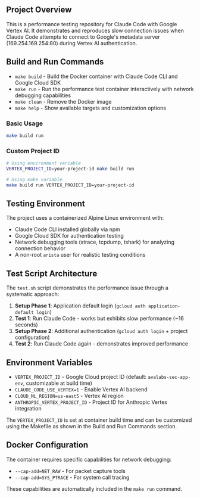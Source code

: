 ## Project Overview

This is a performance testing repository for Claude Code with Google Vertex AI. It demonstrates and reproduces slow connection issues when Claude Code attempts to connect to Google's metadata server (169.254.169.254:80) during Vertex AI authentication.

## Build and Run Commands

- `make build` - Build the Docker container with Claude Code CLI and Google Cloud SDK
- `make run` - Run the performance test container interactively with network debugging capabilities
- `make clean` - Remove the Docker image
- `make help` - Show available targets and customization options

### Basic Usage
```bash
make build run
```

### Custom Project ID
```bash
# Using environment variable
VERTEX_PROJECT_ID=your-project-id make build run

# Using make variable
make build run VERTEX_PROJECT_ID=your-project-id
```

## Testing Environment

The project uses a containerized Alpine Linux environment with:
- Claude Code CLI installed globally via npm
- Google Cloud SDK for authentication testing
- Network debugging tools (strace, tcpdump, tshark) for analyzing connection behavior
- A non-root `arista` user for realistic testing conditions

## Test Script Architecture

The `test.sh` script demonstrates the performance issue through a systematic approach:

1. **Setup Phase 1**: Application default login (`gcloud auth application-default login`)
2. **Test 1**: Run Claude Code - works but exhibits slow performance (~16 seconds)
3. **Setup Phase 2**: Additional authentication (`gcloud auth login` + project configuration)
4. **Test 2**: Run Claude Code again - demonstrates improved performance

## Environment Variables

- `VERTEX_PROJECT_ID` - Google Cloud project ID (default: `avalabs-sec-app-env`, customizable at build time)
- `CLAUDE_CODE_USE_VERTEX=1` - Enable Vertex AI backend
- `CLOUD_ML_REGION=us-east5` - Vertex AI region
- `ANTHROPIC_VERTEX_PROJECT_ID` - Project ID for Anthropic Vertex integration

The `VERTEX_PROJECT_ID` is set at container build time and can be customized using the Makefile as shown in the Build and Run Commands section.

## Docker Configuration

The container requires specific capabilities for network debugging:
- `--cap-add=NET_RAW` - For packet capture tools
- `--cap-add=SYS_PTRACE` - For system call tracing

These capabilities are automatically included in the `make run` command.
